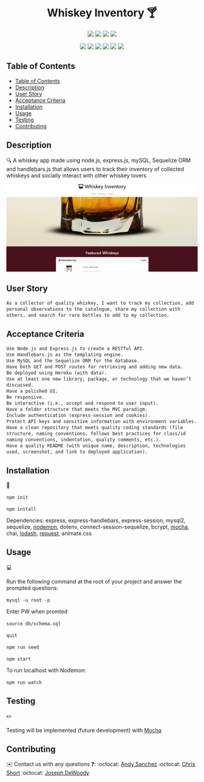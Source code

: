 <h1 align="center">Whiskey Inventory 🍸</h1>
  
<p align="center">
    <img src="https://img.shields.io/github/repo-size/jpd61/project2-group8" />
    <img src="https://img.shields.io/github/languages/top/jpd61/project2-group8"  />
    <img src="https://img.shields.io/github/issues/jpd61/project2-group8" />
    <img src="https://img.shields.io/github/last-commit/jpd61/project2-group8" >
</p>
  
<p align="center">
    <img src="https://img.shields.io/badge/javascript-yellow" />
    <img src="https://img.shields.io/badge/express-orange" />
    <img src="https://img.shields.io/badge/sequelize-blue"  />
    <img src="https://img.shields.io/badge/handlebars-red"  />
    <img src="https://img.shields.io/badge/mySQL-blue"  />
    <img src="https://img.shields.io/badge/dotenv-green" />
</p>

## Table of Contents
- [Table of Contents](#table-of-contents)
- [Description](#description)
- [User Story](#user-story)
- [Acceptance Criteria](#acceptance-criteria)
- [Installation](#installation)
- [Usage](#usage)
- [Testing](#testing)
- [Contributing](#contributing)

## Description

🔍 A whiskey app made using node.js, express.js, mySQL, Sequelize ORM and handlebars.js that allows users to track their inventory of collected whiskeys and socially interact with other whiskey lovers
  
![whiskey app](./assets/main-screenshot.PNG)

## User Story

```
As a collector of quality whiskey, I want to track my collection, add personal observations to the catalogue, share my collection with others, and search for rare bottles to add to my collection.
```

## Acceptance Criteria

```
Use Node.js and Express.js to create a RESTful API.
Use Handlebars.js as the templating engine.
Use MySQL and the Sequelize ORM for the database.
Have both GET and POST routes for retrieving and adding new data.
Be deployed using Heroku (with data).
Use at least one new library, package, or technology that we haven’t discussed.
Have a polished UI.
Be responsive.
Be interactive (i.e., accept and respond to user input).
Have a folder structure that meets the MVC paradigm.
Include authentication (express-session and cookies).
Protect API keys and sensitive information with environment variables.
Have a clean repository that meets quality coding standards (file structure, naming conventions, follows best practices for class/id naming conventions, indentation, quality comments, etc.).
Have a quality README (with unique name, description, technologies used, screenshot, and link to deployed application).
```

## Installation
💾   
  
`npm init`

`npm install`

Dependencies: express, express-handlebars, express-session, mysql2, sequelize, [nodemon](https://www.npmjs.com/package/nodemon), dotenv, connect-session-sequelize, bcrypt, [mocha](https://mochajs.org/), chai, [lodash](https://www.npmjs.com/package/lodash), [request](https://www.npmjs.com/package/request), animate.css
  
## Usage
💻   
  
Run the following command at the root of your project and answer the prompted questions:

`mysql -u root -p`

Enter PW when promted

`source db/schema.sql`

`quit`

`npm run seed`
  
`npm start`

To run localhost with Nodemon:

`npm run watch`

## Testing
✏️

Testing will be implemented (future development) with [Mocha](https://mochajs.org/)

## Contributing
✉️ Contact us with any questions ❓: 
:octocat: [Andy Sanchez](https://github.com/AndySanchez726)
:octocat: [Chris Short](https://github.com/durcoorigin)
:octocat: [Joseph DeWoody](https://github.com/jpd61)
